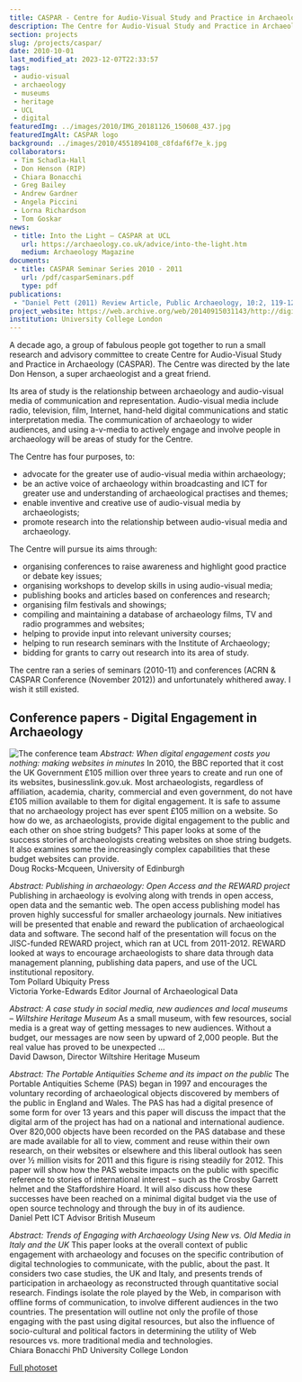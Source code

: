 ```yaml
---
title: CASPAR - Centre for Audio-Visual Study and Practice in Archaeology
description: The Centre for Audio-Visual Study and Practice in Archaeology (CASPAR) is a research centre at the University of York, which aims to develop new methods for the study of the past through the use of audio-visual media.
section: projects
slug: /projects/caspar/
date: 2010-10-01
last_modified_at: 2023-12-07T22:33:57
tags:
 - audio-visual
 - archaeology
 - museums
 - heritage
 - UCL
 - digital
featuredImg: ../images/2010/IMG_20181126_150608_437.jpg
featuredImgAlt: CASPAR logo
background: ../images/2010/4551894108_c8fdaf6f7e_k.jpg
collaborators:
 - Tim Schadla-Hall
 - Don Henson (RIP)
 - Chiara Bonacchi
 - Greg Bailey 
 - Andrew Gardner 
 - Angela Piccini
 - Lorna Richardson
 - Tom Goskar
news:
 - title: Into the Light – CASPAR at UCL
   url: https://archaeology.co.uk/advice/into-the-light.htm
   medium: Archaeology Magazine
documents:
 - title: CASPAR Seminar Series 2010 - 2011
   url: /pdf/casparSeminars.pdf
   type: pdf
publications:
 - "Daniel Pett (2011) Review Article, Public Archaeology, 10:2, 119-127, DOI: 10.1179/175355311X13086617126648"
project_website: https://web.archive.org/web/20140915031143/http://digitalengagementinarchaeology.wordpress.com/
institution: University College London
---
```

A decade ago, a group of fabulous people got together to run a small research and advisory committee to create 
Centre for Audio-Visual Study and Practice in Archaeology (CASPAR). The Centre was directed by the 
late Don Henson, a super archaeologist and a great friend. 

Its area of study is the relationship between archaeology and audio-visual media of communication and representation. Audio-visual media include radio, television, film, Internet, hand-held digital communications and static interpretation media. The communication of archaeology to wider audiences, and using a-v-media to actively engage and involve people in archaeology will be areas of study for the Centre.

The Centre has four purposes, to:

* advocate for the greater use of audio-visual media within archaeology;
* be an active voice of archaeology within broadcasting and ICT for greater use and understanding of archaeological practises and themes;
* enable inventive and creative use of audio-visual media by archaeologists;
* promote research into the relationship between audio-visual media and archaeology.

The Centre will pursue its aims through:

* organising conferences to raise awareness and highlight good practice or debate key issues;
* organising workshops to develop skills in using audio-visual media;
* publishing books and articles based on conferences and research;
* organising film festivals and showings;
* compiling and maintaining a database of archaeology films, TV and radio programmes and websites;
* helping to provide input into relevant university courses;
* helping to run research seminars with the Institute of Archaeology;
* bidding for grants to carry out research into its area of study.

The centre ran a series of seminars (2010-11) and conferences (ACRN & CASPAR Conference (November 2012)) and unfortunately whithered away. I wish it still existed.

## Conference papers - Digital Engagement in Archaeology

![The conference team](https://live.staticflickr.com/8488/8178208208_70d5725099_b.jpg)
_Abstract: When digital engagement costs you nothing: making websites in minutes_
In 2010, the BBC reported that it cost the UK Government £105 million over three years to create and run one of its websites, 
businesslink.gov.uk. Most archaeologists, regardless of affiliation, academia, charity, commercial and even government, 
do not have £105 million available to them for digital engagement. It is safe to assume that no archaeology project has 
ever spent £105 million on a website. So how do we, as archaeologists, provide digital engagement to the public and each 
other on shoe string budgets? This paper looks at some of the success stories of archaeologists creating websites on shoe 
string budgets. It also examines some the increasingly complex capabilities that these budget websites can provide.  
Doug Rocks-Mcqueen, University of Edinburgh

_Abstract: Publishing in archaeology: Open Access and the REWARD project_
Publishing in archaeology is evolving along with trends in open access, open data and the semantic web. The open access 
publishing model has proven highly successful for smaller archaeology journals. New initiatives will be presented that 
enable and reward the publication of archaeological data and software. The second half of the presentation will focus 
on the JISC-funded REWARD project, which ran at UCL from 2011-2012. REWARD looked at ways to encourage archaeologists to 
share data through data management planning, publishing data papers, and use of the UCL institutional repository.  
Tom Pollard Ubiquity Press  
Victoria Yorke-Edwards Editor Journal of Archaeological Data

_Abstract: A case study in social media, new audiences and local museums – Wiltshire Heritage Museum_
As a small museum, with few resources, social media is a great way of getting messages to new audiences. Without a budget, 
our messages are now seen by upward of 2,000 people. But the real value has proved to be unexpected …  
David Dawson, Director Wiltshire Heritage Museum

_Abstract: The Portable Antiquities Scheme and its impact on the public_
The Portable Antiquities Scheme (PAS) began in 1997 and encourages the voluntary recording of archaeological objects 
discovered by members of the public in England and Wales. The PAS has had a digital presence of some form for over 13 years 
and this paper will discuss the impact that the digital arm of the project has had on a national and international 
audience. Over 820,000 objects have been recorded on the PAS database and these are made available for all to view, 
comment and reuse within their own research, on their websites or elsewhere and this liberal outlook has seen over ½ 
million visits for 2011 and this figure is rising steadily for 2012. This paper will show how the PAS website impacts on 
the public with specific reference to stories of international interest – such as the Crosby Garrett helmet and the 
Staffordshire Hoard. It will also discuss how these successes have been reached on a minimal digital budget via the use of 
open source technology and through the buy in of its audience.  
Daniel Pett ICT Advisor British Museum

_Abstract: Trends of Engaging with Archaeology Using New vs. Old Media in Italy and the UK_
This paper looks at the overall context of public engagement with archaeology and focuses on the specific contribution of 
digital technologies to communicate, with the public, about the past. It considers two case studies, the UK and Italy, 
and presents trends of participation in archaeology as reconstructed through quantitative social research. Findings isolate 
the role played by the Web, in comparison with offline forms of communication, to involve different audiences in the two 
countries. The presentation will outline not only the profile of those engaging with the past using digital resources, 
but also the influence of socio-cultural and political factors in determining the utility of Web resources vs. more traditional 
media and technologies.  
Chiara Bonacchi PhD University College London

[Full photoset](https://www.flickr.com/photos/finds/albums/72157631988296616)